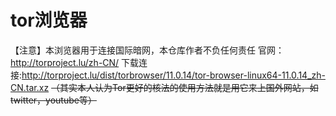 # tor浏览器
【注意】本浏览器用于连接国际暗网，本仓库作者不负任何责任
官网：http://torproject.lu/zh-CN/
下载连接:http://torproject.lu/dist/torbrowser/11.0.14/tor-browser-linux64-11.0.14_zh-CN.tar.xz
~~（其实本人认为Tor更好的核法的使用方法就是用它来上国外网站，如twitter，youtube等）~~
